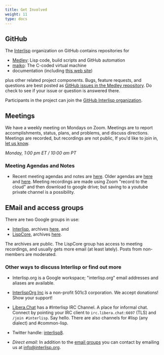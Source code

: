 ```yaml
---
title: Get Involved
weight: 11
type: docs
---
```

## GitHub

The [Interlisp](https://github.com/Interlisp) organization on GitHub contains repositories for
* [Medley](https://github.com/Interlisp/medley): Lisp code, build scripts and GitHub automation
* [maiko](https://github.com/Interlisp/maiko): The C-coded virtual machine
* documentation (including [this web site](https://github.com/Interlisp/Interlisp.github.io))

plus other related project components. Bugs, feature requests, and questions are best posted as [GitHub issues in the Medley repository](https://github.com/Interlisp/medley/issues). Do check to see if your issue or question is answered there.

Participants in the project can join the [GitHub Interlisp organization](https://github.com/orgs/Interlisp/people).

## Meetings

We have a weekly meeting on Mondays on Zoom. Meetings are to report accomplishments, status, plans, and problems, and discuss directions. Meetings are recorded, but recordings are not public, If you'd like to join in, [let us know](mailto:info@interlisp.org).

_Monday, 1:00 pm ET / 10:00 am PT_

### Meeting Agendas and Notes

* Recent meeting agendas and notes are [here](https://docs.google.com/document/d/1NxCzo6xr7W7VmyeXNeAjeEMx98n-yn27YsHvDFjfQvQ/). Older agendas are [here](2022meetings) and [here](2021meetings).
Meeting recordings are made using Zoom "record to the cloud" and then download to google drive; but saving to a youtube private channel is a possibility.

## EMail and access groups

There are two Google groups in use:

* [Interlisp](mailto:interlisp@googlegroups.com), archives [here](https://groups.google.com/u/1/g/interlisp), and
* [LispCore](mailto:lispcore@googlegroups.com), archives [here](https://groups.google.com/u/1/g/lispcore).

The archives are public. The LispCore group has access to meeting recordings, and usually gets more email (at least lately). Posts from non-members are moderated.

### Other ways to discuss Interlisp or find out more

* Interlisp.org is a Google workspace; "interlisp.org" email addresses and aliases are available.

* [InterlispOrg Inc](../partners/interlisporg-inc/) is a non-profit 501c3 corporation. We accept donations! Show your support!

* [Libera.Chat](https://libera.chat) has a #Interlisp IRC Channel. A place for informal chat. Connect by pointing your IRC client to `irc.libera.chat:6697` (TLS) and `/join #interlisp`. Say hello. There are also channels for #lisp (any dialect) and #common-lisp.

* Twitter handle: [interlisp8](https://twitter.com/interlisp8).

* *Direct email:* In addition to the [email groups](#email-and-access-groups) you can contact by emailing us at [info@interlisp.org](mailto:info@interlisp.org).


